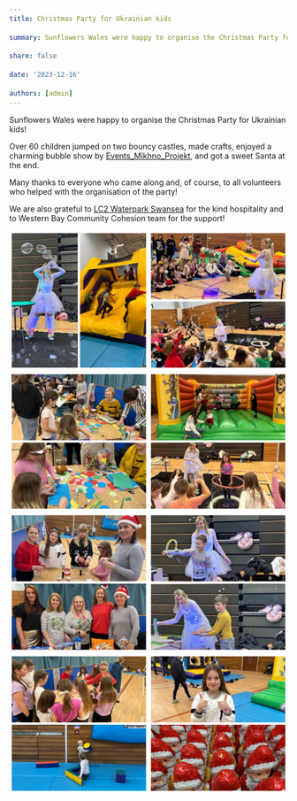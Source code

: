 ```yaml
---
title: Christmas Party for Ukrainian kids

summary: Sunflowers Wales were happy to organise the Christmas Party for Ukrainian kids!

share: false

date: '2023-12-16' 

authors: [admin]
---
```


Sunflowers Wales were happy to organise the Christmas Party for Ukrainian kids! 

Over 60 children jumped on two bouncy castles, made crafts, enjoyed a charming bubble show by <a href="https://www.facebook.com/profile.php?id=100083537371935" target="_blank">Events_Mikhno_Projekt</a>, and got a sweet Santa at the end. 

Many thanks to everyone who came along and, of course, to all volunteers who helped with the organisation of the party!

We are also grateful to <a href="https://www.facebook.com/pages/LC2%20waterpark%20swansea/192826050760979/" target="_blank"> LC2 Waterpark Swansea</a> for the kind hospitality and to Western Bay Community Cohesion team for the support!


<div style="margin-top: 0; text-align: center;"><img src="CP-1.jpg" alt="Christmas party" width="50%" style="display: inline; margin-top: 0;"/><img src="CP-2.jpg" alt="Christmas party" width="50%" style="display: inline; margin-top: 0;"/></div>

<div style="margin-top: 0; text-align: center;"><img src="CP-3.jpg" alt="Christmas party" width="50%" style="display: inline; margin-top: 0;"/><img src="CP-4.jpg" alt="Christmas party" width="50%" style="display: inline; margin-top: 0;"/></div>

<div style="margin-top: 0; text-align: center;"><img src="CP-5.jpg" alt="Christmas party" width="50%" style="display: inline; margin-top: 0;"/><img src="CP-6.jpg" alt="Christmas party" width="50%" style="display: inline; margin-top: 0;"/></div>

<div style="margin-top: 0; text-align: center;"><img src="CP-7.jpg" alt="Christmas party" width="50%" style="display: inline; margin-top: 0;"/><img src="CP-8.jpg" alt="Christmas party" width="50%" style="display: inline; margin-top: 0;"/></div>